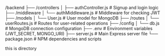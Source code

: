 /backend
├── /controllers
│   ├── authController.js         # Signup and login logic
├── /middleware
│   └── authMiddleware.js         # Middleware for checking JWT
├── /models
│   └── User.js                  # User model for MongoDB
├── /routes
│   └── userRoutes.js            # Routes for user-related operations
├── /config
│   └── db.js                    # MongoDB connection configuration
├── .env                          # Environment variables (JWT_SECRET, MONGO_URI)
├── server.js                     # Main Express server file
└── package.json                  # NPM dependencies and scripts



this is directory